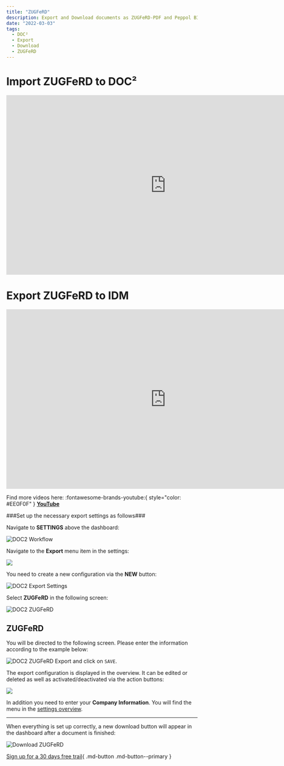 ```yaml
---
title: "ZUGFeRD"
description: Export and Download documents as ZUGFeRD-PDF and Peppol BIS Billing
date: "2022-03-03"
tags:
  - DOC²
  - Export
  - Download
  - ZUGFeRD
---
```


# Import ZUGFeRD to DOC²

<div class="video-container">
<iframe width="840" height="472.5" src="https://www.youtube-nocookie.com/embed/e9ekKDj0rMU" frameborder="0" allow="accelerometer; autoplay; clipboard-write; encrypted-media; gyroscope; picture-in-picture" allowfullscreen></iframe>
</div>


# Export ZUGFeRD to IDM

<div class="video-container">
<iframe width="840" height="472.5" src="https://www.youtube-nocookie.com/embed/JUzkgCYdBU4" frameborder="0" allow="accelerometer; autoplay; clipboard-write; encrypted-media; gyroscope; picture-in-picture" allowfullscreen></iframe>
</div>

Find more videos here: :fontawesome-brands-youtube:{ style="color: #EE0F0F" } [__YouTube__](https://www.youtube.com/channel/UC19DwHXz5nwU2KBdtNr734g)


###Set up the necessary export settings as follows###

Navigate to **SETTINGS** above the dashboard:

![DOC2 Workflow](/_images/doc2/DOC2_Dashboard_Settings.png)

Navigate to the **Export** menu item in the settings:

![](/_images/doc2/DOC2_Settings_Export.png)

You need to create a new configuration via the **NEW** button:

![DOC2 Export Settings](/_images/doc2/DOC2_ExportSettings_new.png)

Select **ZUGFeRD** in the following screen:

![DOC2 ZUGFeRD](/_images/doc2/DOC2_ExportSettings_SelectIntegration_Zugferd.png)

## **ZUGFeRD**

You will be directed to the following screen. Please enter the information according to the example below:

![DOC2 ZUGFeRD Export](/_images/doc2/DOC2_ExportSettings_Zugferd.png)
and click on `SAVE`.


The export configuration is displayed in the overview. It can be edited or deleted as well as activated/deactivated via the action buttons:

![](/_images/doc2/DOC2_ExportSettings_Zugferd_ON.png)

In addition you need to enter your **Company Information**. You will find the menu in the [settings overview](/doc2/company-information/).

* * *

When everything is set up correctly, a new download button will appear in the dashboard after a document is finished:

![Download ZUGFeRD](/_images/doc2/DOC2_Download_ZugferdPDF.png)





[Sign up for a 30 days free trail](https://app.polydocs.io){ .md-button .md-button--primary }
